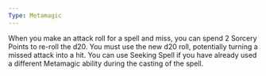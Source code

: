 ```yaml
---
Type: Metamagic
---
```

When you make an attack roll for a spell and miss, you can spend 2 Sorcery Points to re-roll the d20. You must use the new d20 roll, potentially turning a missed attack into a hit.
You can use Seeking Spell if you have already used a different Metamagic ability during the casting of the spell.